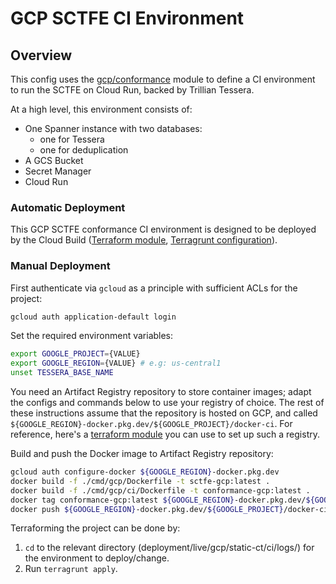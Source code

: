 # GCP SCTFE CI Environment

## Overview

This config uses the [gcp/conformance](/deployment/modules/gcp/tesseract/conformance) module to
define a CI environment to run the SCTFE on Cloud Run, backed by Trillian Tessera.

At a high level, this environment consists of:
- One Spanner instance with two databases:
  - one for Tessera
  - one for deduplication
- A GCS Bucket
- Secret Manager
- Cloud Run

### Automatic Deployment

This GCP SCTFE conformance CI environment is designed to be deployed by the Cloud Build ([Terraform module](/deployment/modules/gcp/cloudbuild/conformance/), [Terragrunt configuration](/deployment/live/gcp/static-ct/cloudbuild/prod/)).

### Manual Deployment

First authenticate via `gcloud` as a principle with sufficient ACLs for
the project:

```sh
gcloud auth application-default login
```

Set the required environment variables:

```sh
export GOOGLE_PROJECT={VALUE}
export GOOGLE_REGION={VALUE} # e.g: us-central1
unset TESSERA_BASE_NAME
```

You need an Artifact Registry repository to store container images; adapt the configs and commands below to use your registry of choice. The rest of these instructions assume that the repository is hosted on GCP, and called `${GOOGLE_REGION}-docker.pkg.dev/${GOOGLE_PROJECT}/docker-ci`. For reference, here's a [terraform module](/deployment/modules/gcp/artifactregistry/) you can use to set up such a registry.

Build and push the Docker image to Artifact Registry repository:

```sh
gcloud auth configure-docker ${GOOGLE_REGION}-docker.pkg.dev
docker build -f ./cmd/gcp/Dockerfile -t sctfe-gcp:latest .
docker build -f ./cmd/gcp/ci/Dockerfile -t conformance-gcp:latest .
docker tag conformance-gcp:latest ${GOOGLE_REGION}-docker.pkg.dev/${GOOGLE_PROJECT}/docker-ci/conformance-gcp:latest
docker push ${GOOGLE_REGION}-docker.pkg.dev/${GOOGLE_PROJECT}/docker-ci/conformance-gcp
```

Terraforming the project can be done by:
  1. `cd` to the relevant directory (deployment/live/gcp/static-ct/ci/logs/) for the environment to deploy/change.
  2. Run `terragrunt apply`.
